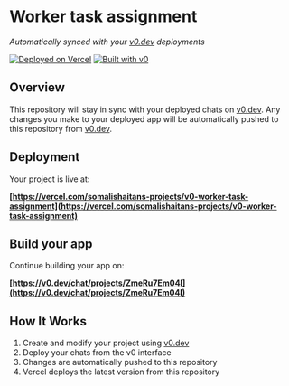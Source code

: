 # Worker task assignment

*Automatically synced with your [v0.dev](https://v0.dev) deployments*

[![Deployed on Vercel](https://img.shields.io/badge/Deployed%20on-Vercel-black?style=for-the-badge&logo=vercel)](https://vercel.com/somalishaitans-projects/v0-worker-task-assignment)
[![Built with v0](https://img.shields.io/badge/Built%20with-v0.dev-black?style=for-the-badge)](https://v0.dev/chat/projects/ZmeRu7Em04I)

## Overview

This repository will stay in sync with your deployed chats on [v0.dev](https://v0.dev).
Any changes you make to your deployed app will be automatically pushed to this repository from [v0.dev](https://v0.dev).

## Deployment

Your project is live at:

**[https://vercel.com/somalishaitans-projects/v0-worker-task-assignment](https://vercel.com/somalishaitans-projects/v0-worker-task-assignment)**

## Build your app

Continue building your app on:

**[https://v0.dev/chat/projects/ZmeRu7Em04I](https://v0.dev/chat/projects/ZmeRu7Em04I)**

## How It Works

1. Create and modify your project using [v0.dev](https://v0.dev)
2. Deploy your chats from the v0 interface
3. Changes are automatically pushed to this repository
4. Vercel deploys the latest version from this repository